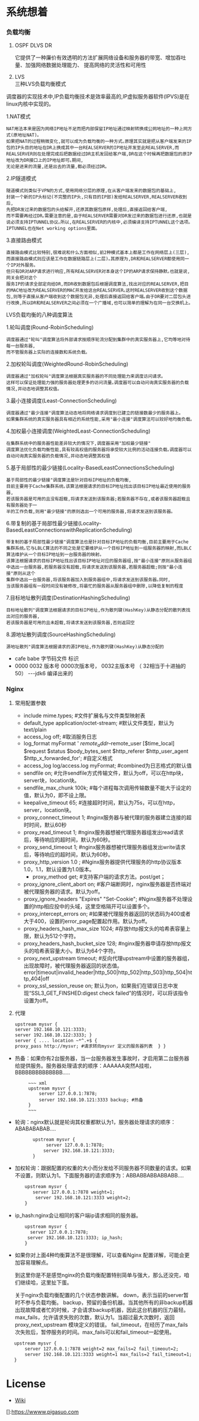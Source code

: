 # 系统想着


    
     
### 负载均衡 

1.  OSPF DLVS DR
   
    它提供了一种廉价有效透明的方法扩展网络设备和服务器的带宽、增加吞吐量、加强网络数据处理能力、
    提高网络的灵活性和可用性

2. LVS  
三种LVS负载均衡模式


调度器的实现技术中,IP负载均衡技术是效率最高的,IP虚拟服务器软件(IPVS)是在linux内核中实现的｡

 1.NAT模式

    NAT用法本来是因为网络IP地址不足而把内部保留IP地址通过映射转换成公网地址的一种上网方式(原地址NAT)｡
    如果把NAT的过程稍微变化,就可以成为负载均衡的一种方式｡原理其实就是把从客户端发来的IP包的IP头目的地址在DR上换成其中一台REALSERVER的IP地址并发至此REALSERVER,而REALSERVER则在处理完成后把数据经过DR主机发回给客户端,DR在这个时候再把数据包的原IP地址改为DR接口上的IP地址即可｡期间,
    无论是进来的流量,还是出去的流量,都必须经过DR｡

 2.IP隧道模式


    隧道模式则类似于VPN的方式,使用网络分层的原理,在从客户端发来的数据包的基础上,
    封装一个新的IP头标记(不完整的IP头,只有目的IP部)发给REALSERVER,REALSERVER收到后,
    先把DR发过来的数据包的头给解开,还原其数据包原样,处理后,直接返回给客户端,
    而不需要再经过DR｡需要注意的是,由于REALSERVER需要对DR发过来的数据包进行还原,也就是说必须支持IPTUNNEL协议｡所以,在REALSERVER的内核中,必须编译支持IPTUNNEL这个选项｡IPTUNNEL也在Net working options里面｡

 3.直接路由模式

    直接路由模式比较特别,很难说和什么方面相似,前2种模式基本上都是工作在网络层上(三层),
    而直接路由模式则应该是工作在数据链路层上(二层)｡其原理为,DR和REALSERVER都使用同一个IP对外服务｡
    但只有DR对ARP请求进行响应,所有REALSERVER对本身这个IP的ARP请求保持静默｡也就是说,网关会把对这个
    服务IP的请求全部定向给DR,而DR收到数据包后根据调度算法,找出对应的REALSERVER,把目的MAC地址改为REALSERVER的MAC并发给这台REALSERVER｡这时REALSERVER收到这个数据包,则等于直接从客户端收到这个数据包无异,处理后直接返回给客户端｡由于DR要对二层包头进行改换,所以DR和REALSERVER之间必须在一个广播域,也可以简单的理解为在同一台交换机上｡

LVS负载均衡的八种调度算法

 1.轮叫调度(Round-RobinScheduling)

    调度器通过"轮叫"调度算法将外部请求按顺序轮流分配到集群中的真实服务器上,它均等地对待每一台服务器,
    而不管服务器上实际的连接数和系统负载｡

 2.加权轮叫调度(WeightedRound-RobinScheduling)


    调度器通过"加权轮叫"调度算法根据真实服务器的不同处理能力来调度访问请求｡
    这样可以保证处理能力强的服务器处理更多的访问流量｡调度器可以自动问询真实服务器的负载情况,并动态地调整其权值｡

 3.最小连接调度(Least-ConnectionScheduling)

    调度器通过"最少连接"调度算法动态地将网络请求调度到已建立的链接数最少的服务器上｡
    如果集群系统的真实服务器具有相近的系统性能,采用"最小连接"调度算法可以较好地均衡负载｡

 4.加权最小连接调度(WeightedLeast-ConnectionScheduling)

    在集群系统中的服务器性能差异较大的情况下,调度器采用"加权最少链接"
    调度算法优化负载均衡性能,具有较高权值的服务器将承受较大比例的活动连接负载｡调度器可以自动问询真实服务器的负载情况,并动态地调整其权值

 5.基于局部性的最少链接(Locality-BasedLeastConnectionsScheduling)

    基于局部性的最少链接"调度算法是针对目标IP地址的负载均衡,
    目前主要用于Cache集群系统｡该算法根据请求的目标IP地址找出该目标IP地址最近使用的服务器,
    若该服务器是可用的且没有超载,将请求发送到该服务器;若服务器不存在,或者该服务器超载且有服务器处于一
    半的工作负载,则用"最少链接"的原则选出一个可用的服务器,将请求发送到该服务器｡

 6.带复制的基于局部性最少链接(Locality-BasedLeastConnectionswithReplicationScheduling)

    带复制的基于局部性最少链接"调度算法也是针对目标IP地址的负载均衡,目前主要用于Cache集群系统｡它与LBLC算法的不同之处是它要维护从一个目标IP地址到一组服务器的映射,而LBLC算法维护从一个目标IP地址到一台服务器的映射｡
    该算法根据请求的目标IP地址找出该目标IP地址对应的服务器组,按"最小连接"原则从服务器组中选出一台服务器,若服务器没有超载,将请求发送到该服务器,若服务器超载;则按"最小连接"原则从这个
    集群中选出一台服务器,将该服务器加入到服务器组中,将请求发送到该服务器｡同时,
    当该服务器组有一段时间没有被修改,将最忙的服务器从服务器组中删除,以降低复制的程度

 7.目标地址散列调度(DestinationHashingScheduling)

    目标地址散列"调度算法根据请求的目标IP地址,作为散列键(HashKey)从静态分配的散列表找出对应的服务器,
    若该服务器是可用的且未超载,将请求发送到该服务器,否则返回空

 8.源地址散列调度(SourceHashingScheduling)

    源地址散列"调度算法根据请求的源IP地址,作为散列键(HashKey)从静态分配的
 
  - cafe babe     字节码文件 标识 
  - 0000 0032     版本号 0000次版本号， 0032主版本号 （ 32相当于十进抽的 50）  ---jdk6 编译出来的 


### Nginx  

1.  常用配置参数   
    - include       mime.types;   #文件扩展名与文件类型映射表
    - default_type  application/octet-stream; #默认文件类型，默认为text/plain
    - access_log off; #取消服务日志   
    - log_format myFormat ' $remote_addr–$remote_user [$time_local] $request $status $body_bytes_sent $http_referer $http_user_agent $http_x_forwarded_for'; #自定义格式
    - access_log log/access.log myFormat;  #combined为日志格式的默认值
    - sendfile on;   #允许sendfile方式传输文件，默认为off，可以在http块，server块，location块。
    - sendfile_max_chunk 100k;  #每个进程每次调用传输数量不能大于设定的值，默认为0，即不设上限。
    - keepalive_timeout 65;  #连接超时时间，默认为75s，可以在http，server，location块。
    - proxy_connect_timeout 1;   #nginx服务器与被代理的服务器建立连接的超时时间，默认60秒
    - proxy_read_timeout 1; #nginx服务器想被代理服务器组发出read请求后，等待响应的超时间，默认为60秒。
    - proxy_send_timeout 1; #nginx服务器想被代理服务器组发出write请求后，等待响应的超时间，默认为60秒。
    - proxy_http_version 1.0 ; #Nginx服务器提供代理服务的http协议版本1.0，1.1，默认设置为1.0版本。
      - proxy_method get;    #支持客户端的请求方法。post/get；
    - proxy_ignore_client_abort on;  #客户端断网时，nginx服务器是否终端对被代理服务器的请求。默认为off。
    - proxy_ignore_headers "Expires" "Set-Cookie";  #Nginx服务器不处理设置的http相应投中的头域，这里空格隔开可以设置多个。
    - proxy_intercept_errors on;    #如果被代理服务器返回的状态码为400或者大于400，设置的error_page配置起作用。默认为off。
    - proxy_headers_hash_max_size 1024; #存放http报文头的哈希表容量上限，默认为512个字符。
    - proxy_headers_hash_bucket_size 128; #nginx服务器申请存放http报文头的哈希表容量大小。默认为64个字符。
    - proxy_next_upstream timeout;  #反向代理upstream中设置的服务器组，出现故障时，被代理服务器返回的状态值。error|timeout|invalid_header|http_500|http_502|http_503|http_504|http_404|off
    - proxy_ssl_session_reuse on; 默认为on，如果我们在错误日志中发现“SSL3_GET_FINSHED:digest check failed”的情况时，可以将该指令设置为off。

2. 代理 
    
    ~~~ xml
    upstream mysvr { 
    server 192.168.10.121:3333; 
    server 192.168.10.122:3333; } 
    server { .... location ~*^.+$ { 
    proxy_pass http://mysvr; #请求转向mysvr 定义的服务器列表  } }
    ~~~
    
-  热备：如果你有2台服务器，当一台服务器发生事故时，才启用第二台服务器给提供服务。服务器处理请求的顺序：AAAAAA突然A挂啦，BBBBBBBBBBBBBB.....
    
            ~~~ xml
            upstream mysvr { 
                server 127.0.0.1:7878; 
                server 192.168.10.121:3333 backup; #热备  
            }
            ~~~
    
-  轮询：nginx默认就是轮询其权重都默认为1，服务器处理请求的顺序：ABABABABAB....
  ~~~ xml
            upstream mysvr {
                 server 127.0.0.1:7878; 
                server 192.168.10.121:3333; 
            }
   ~~~
   
- 加权轮询：跟据配置的权重的大小而分发给不同服务器不同数量的请求。如果不设置，则默认为1。下面服务器的请求顺序为：ABBABBABBABBABB....
 ~~~ xml
        upstream mysvr { 
           server 127.0.0.1:7878 weight=1; 
            server 192.168.10.121:3333 weight=2; 
        }
   ~~~
   
- ip_hash:nginx会让相同的客户端ip请求相同的服务器。
 ~~~ xml
        upstream mysvr {
          server 127.0.0.1:7878; 
         server 192.168.10.121:3333; ip_hash; 
        }
   ~~~
        
- 如果你对上面4种均衡算法不是很理解，可以查看Nginx 配置详解，可能会更加容易理解点。

    到这里你是不是感觉nginx的负载均衡配置特别简单与强大，那么还没完，咱们继续哈，这里扯下蛋。

    关于nginx负载均衡配置的几个状态参数讲解。
    down，表示当前的server暂时不参与负载均衡。
    backup，预留的备份机器。当其他所有的非backup机器出现故障或者忙的时候，才会请求backup机器，因此这台机器的压力最轻。
    max_fails，允许请求失败的次数，默认为1。当超过最大次数时，返回proxy_next_upstream 模块定义的错误。
    fail_timeout，在经历了max_fails次失败后，暂停服务的时间。max_fails可以和fail_timeout一起使用。

 ~~~ xml
    upstream mysvr { 
        server 127.0.0.1:7878 weight=2 max_fails=2 fail_timeout=2; 
        server 192.168.10.121:3333 weight=1 max_fails=2 fail_timeout=1; 
    }

   ~~~
 
 
  
  
# License

* [Wiki]()

[]:https://wwww.pigasuo.com





























